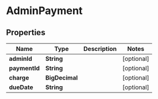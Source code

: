 

# AdminPayment

## Properties

Name | Type | Description | Notes
------------ | ------------- | ------------- | -------------
**adminId** | **String** |  |  [optional]
**paymentId** | **String** |  |  [optional]
**charge** | **BigDecimal** |  |  [optional]
**dueDate** | **String** |  |  [optional]



